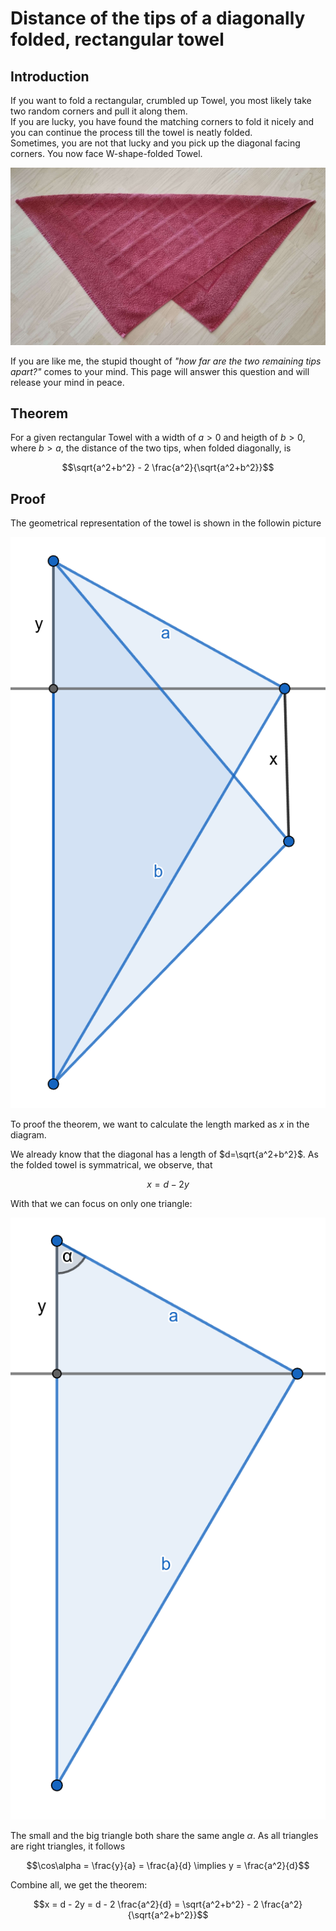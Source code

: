 # Distance of the tips of a diagonally folded, rectangular towel

## Introduction

If you want to fold a rectangular, crumbled up Towel, you most likely take two random corners and pull it along them.  
If you are lucky, you have found the matching corners to fold it nicely and you can continue the process till the towel is neatly folded.  
Sometimes, you are not that lucky and you pick up the diagonal facing corners.  You now face W-shape-folded Towel.  

![Diagaonally Folded Towel](./towel.jpeg)

If you are like me, the stupid thought of _"how far are the two remaining tips apart?"_ comes to your mind.
This page will answer this question and will release your mind in peace.

## Theorem

For a given rectangular Towel with a width of $`a > 0`$ and heigth of $`b > 0`$, where $`b>a`$, the distance of the two tips, when folded diagonally, is

```math
\sqrt{a^2+b^2} - 2 \frac{a^2}{\sqrt{a^2+b^2}}
```


## Proof

The geometrical representation of the towel is shown in the followin picture

![Folded Towel represented in Triangles](./folded_towel.png)

To proof the theorem, we want to calculate the length marked as $`x`$ in the diagram.

We already know that the diagonal has a length of $`d=\sqrt{a^2+b^2}`$.  As the folded towel is symmatrical, we observe, that

```math
x = d - 2y
```

With that we can focus on only one triangle:

![One side of the folded Towel represented by one triangle](./triangle.png)


The small and the big triangle both share the same angle $`\alpha`$.  As all triangles are right triangles, it follows

```math
\cos\alpha = \frac{y}{a} = \frac{a}{d}
\implies y = \frac{a^2}{d}
```

Combine all, we get the theorem:

```math
x = d - 2y = d - 2 \frac{a^2}{d} = \sqrt{a^2+b^2} - 2 \frac{a^2}{\sqrt{a^2+b^2}}
```
